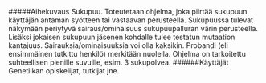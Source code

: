 #####Aihekuvaus
Sukupuu. Toteutetaan ohjelma, joka piirtää sukupuun käyttäjän antaman syötteen tai vastaavan perusteella. Sukupuussa tulevat näkymään periytyvä sairaus/ominaisuus sukupuupalluran värin perusteella. Lisäksi jokaisen sukupuun jäsenen kohdalle tulee testatun mutaation kantajuus. Sairauksia/ominaisuuksia voi olla kaksikin. Probandi (eli ensimmäinen tutkittu henkilö) merkitään nuolella. Ohjelma on tarkoitettu suhteellisen pienille suvuille, esim. 3 sukupolvea.
######Käyttäjät
Genetiikan opiskelijat, tutkijat jne.
